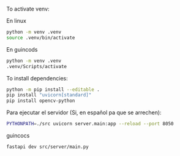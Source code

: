 To activate venv:

En linux

```bash
python -m venv .venv
source .venv/bin/activate
```

En guincods

```bash
python -m venv .venv
.venv/Scripts/activate
```

To install dependencies:

```bash
python -m pip install --editable .
pip install "uvicorn[standard]"
pip install opencv-python
```

Para ejecutar el servidor (Si, en español pa que se arrechen):

```bash
PYTHONPATH=./src uvicorn server.main:app --reload --port 8050
```

guincocs

```bash
fastapi dev src/server/main.py
```
